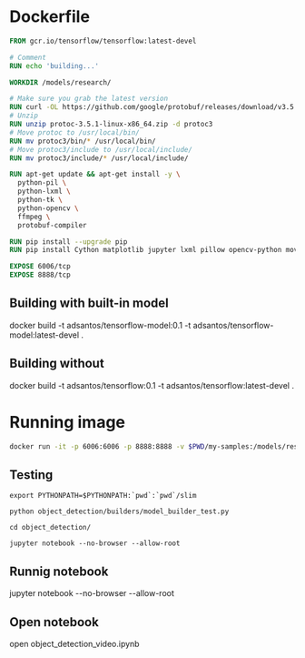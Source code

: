 # Dockerfile

```dockerfile
FROM gcr.io/tensorflow/tensorflow:latest-devel

# Comment
RUN echo 'building...'

WORKDIR /models/research/

# Make sure you grab the latest version
RUN curl -OL https://github.com/google/protobuf/releases/download/v3.5.1/protoc-3.5.1-linux-x86_64.zip
# Unzip
RUN unzip protoc-3.5.1-linux-x86_64.zip -d protoc3
# Move protoc to /usr/local/bin/
RUN mv protoc3/bin/* /usr/local/bin/
# Move protoc3/include to /usr/local/include/
RUN mv protoc3/include/* /usr/local/include/

RUN apt-get update && apt-get install -y \
  python-pil \
  python-lxml \
  python-tk \
  python-opencv \
  ffmpeg \
  protobuf-compiler

RUN pip install --upgrade pip
RUN pip install Cython matplotlib jupyter lxml pillow opencv-python moviepy

EXPOSE 6006/tcp
EXPOSE 8888/tcp
```

## Building with built-in model
docker build -t adsantos/tensorflow-model:0.1 -t adsantos/tensorflow-model:latest-devel .

## Building without
docker build -t adsantos/tensorflow:0.1 -t adsantos/tensorflow:latest-devel .


# Running image

```bash
docker run -it -p 6006:6006 -p 8888:8888 -v $PWD/my-samples:/models/research/object_detection/my-samples adsantos/tensorflow:latest-devel

```

## Testing

```
export PYTHONPATH=$PYTHONPATH:`pwd`:`pwd`/slim

python object_detection/builders/model_builder_test.py

cd object_detection/

jupyter notebook --no-browser --allow-root
```

## Runnig notebook
jupyter notebook --no-browser --allow-root

## Open notebook
open object_detection_video.ipynb